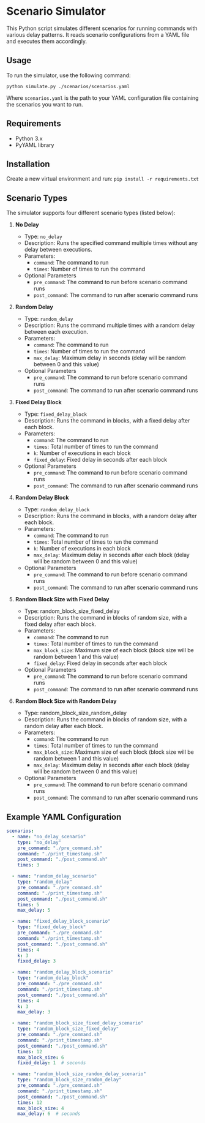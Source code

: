 # Scenario Simulator

This Python script simulates different scenarios for running commands with various delay patterns. It reads scenario configurations from a YAML file and executes them accordingly.

## Usage

To run the simulator, use the following command:

```
python simulate.py ./scenarios/scenarios.yaml
```

Where `scenarios.yaml` is the path to your YAML configuration file containing the scenarios you want to run.

## Requirements

- Python 3.x
- PyYAML library

## Installation
Create a new virtual environment and run:  `pip install -r requirements.txt`

## Scenario Types

The simulator supports four different scenario types (listed below):

1. **No Delay**
   - Type: `no_delay`
   - Description: Runs the specified command multiple times without any delay between executions.
   - Parameters:
     - `command`: The command to run
     - `times`: Number of times to run the command
   - Optional Parameters
     - `pre_command`: The command to run before scenario command runs
     - `post_command`: The command to run after scenario command runs

2. **Random Delay**
   - Type: `random_delay`
   - Description: Runs the command multiple times with a random delay between each execution.
   - Parameters:
     - `command`: The command to run
     - `times`: Number of times to run the command
     - `max_delay`: Maximum delay in seconds (delay will be random between 0 and this value)
   - Optional Parameters
     - `pre_command`: The command to run before scenario command runs
     - `post_command`: The command to run after scenario command runs

3. **Fixed Delay Block**
   - Type: `fixed_delay_block`
   - Description: Runs the command in blocks, with a fixed delay after each block.
   - Parameters:
     - `command`: The command to run
     - `times`: Total number of times to run the command
     - `k`: Number of executions in each block
     - `fixed_delay`: Fixed delay in seconds after each block
   - Optional Parameters
     - `pre_command`: The command to run before scenario command runs
     - `post_command`: The command to run after scenario command runs

4. **Random Delay Block**
   - Type: `random_delay_block`
   - Description: Runs the command in blocks, with a random delay after each block.
   - Parameters:
     - `command`: The command to run
     - `times`: Total number of times to run the command
     - `k`: Number of executions in each block
     - `max_delay`: Maximum delay in seconds after each block (delay will be random between 0 and this value)
   - Optional Parameters
     - `pre_command`: The command to run before scenario command runs
     - `post_command`: The command to run after scenario command runs

5. **Random Block Size with Fixed Delay**
    - Type: random_block_size_fixed_delay
    - Description: Runs the command in blocks of random size, with a fixed delay after each block.
    - Parameters:
      - `command`: The command to run
      - `times`: Total number of times to run the command
      - `max_block_size`: Maximum size of each block (block size will be random between 1 and this value)
      - `fixed_delay`: Fixed delay in seconds after each block
   - Optional Parameters
     - `pre_command`: The command to run before scenario command runs
     - `post_command`: The command to run after scenario command runs


6. **Random Block Size with Random Delay**
    - Type: random_block_size_random_delay
    - Description: Runs the command in blocks of random size, with a random delay after each block.
    - Parameters:
      - `command`: The command to run
      - `times`: Total number of times to run the command
      - `max_block_size`: Maximum size of each block (block size will be random between 1 and this value)
      - `max_delay`: Maximum delay in seconds after each block (delay will be random between 0 and this value)
   - Optional Parameters
     - `pre_command`: The command to run before scenario command runs
     - `post_command`: The command to run after scenario command runs

## Example YAML Configuration

```yaml
scenarios:
  - name: "no_delay_scenario"
    type: "no_delay"
    pre_command: "./pre_command.sh"
    command: "./print_timestamp.sh"
    post_command: "./post_command.sh"
    times: 3

  - name: "random_delay_scenario"
    type: "random_delay"
    pre_command: "./pre_command.sh"
    command: "./print_timestamp.sh"
    post_command: "./post_command.sh"
    times: 5
    max_delay: 5

  - name: "fixed_delay_block_scenario"
    type: "fixed_delay_block"
    pre_command: "./pre_command.sh"
    command: "./print_timestamp.sh"
    post_command: "./post_command.sh"
    times: 4
    k: 3
    fixed_delay: 3

  - name: "random_delay_block_scenario"
    type: "random_delay_block"
    pre_command: "./pre_command.sh"
    command: "./print_timestamp.sh"
    post_command: "./post_command.sh"
    times: 4
    k: 3
    max_delay: 3

  - name: "random_block_size_fixed_delay_scenario"
    type: "random_block_size_fixed_delay"
    pre_command: "./pre_command.sh"
    command: "./print_timestamp.sh"
    post_command: "./post_command.sh"
    times: 12
    max_block_size: 6
    fixed_delay: 1  # seconds

  - name: "random_block_size_random_delay_scenario"
    type: "random_block_size_random_delay"
    pre_command: "./pre_command.sh"
    command: "./print_timestamp.sh"
    post_command: "./post_command.sh"
    times: 12
    max_block_size: 4
    max_delay: 6  # seconds
```